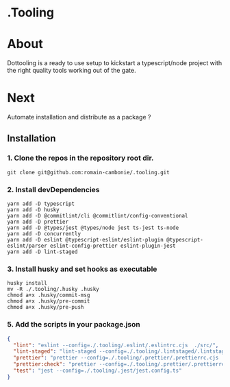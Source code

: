 # .Tooling

# About 

Dottooling is a ready to use setup to kickstart a typescript/node project with the right quality tools working out of the gate.

# Next 
Automate installation and distribute as a package ?

## Installation

### 1. Clone the repos in the repository root dir.

```shell
git clone git@github.com:romain-cambonie/.tooling.git
```

### 2. Install devDependencies
```shell
yarn add -D typescript
yarn add -D husky 
yarn add -D @commitlint/cli @commitlint/config-conventional
yarn add -D prettier
yarn add -D @types/jest @types/node jest ts-jest ts-node
yarn add -D concurrently
yarn add -D eslint @typescript-eslint/eslint-plugin @typescript-eslint/parser eslint-config-prettier eslint-plugin-jest
yarn add -D lint-staged 
```

### 3. Install husky and set hooks as executable

```shell
husky install
mv -R ./.tooling/.husky .husky
chmod a+x .husky/commit-msg
chmod a+x .husky/pre-commit
chmod a+x .husky/pre-push
```

### 5. Add the scripts in your package.json
```json
{
  "lint": "eslint --config=./.tooling/.eslint/.eslintrc.cjs  ./src/",
  "lint-staged": "lint-staged --config=./.tooling/.lintstaged/.lintstagedrc",
  "prettier": "prettier --config=./.tooling/.prettier/.prettierrc.cjs  --write  ./src/",
  "prettier:check": "prettier --config=./.tooling/.prettier/.prettierrc.cjs --check ./src/",
  "test": "jest --config=./.tooling/.jest/jest.config.ts"
}
```

###